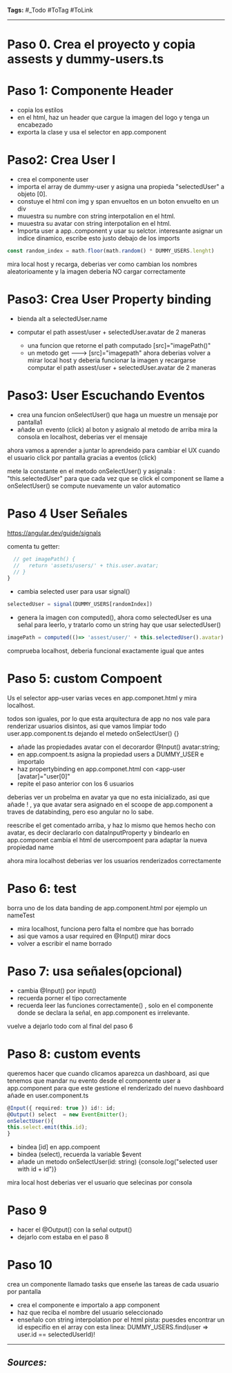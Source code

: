 **Tags:** #_Todo
#ToTag #ToLink 
- - -
# Paso 0. Crea el proyecto y copia assests y dummy-users.ts

# Paso 1: Componente  Header
- copia los estilos
- en el html, haz un header que cargue la imagen del logo y tenga un encabezado
- exporta la clase y usa el selector en app.component
# Paso2: Crea User I
- crea el componente user
-  importa el array de dummy-user y asigna una propieda "selectedUser" a objeto \[0].
- constuye el html con img y span envueltos en un boton envuelto en un div
-  muuestra su numbre con string interpotalion en el html. 
-  muuestra su avatar con string interpotalion en el html. 
- Importa user a app..component y usar su selctor. 
interesante asignar un indice dinamico, escribe esto justo debajo de los imports
``` ts
const random_index = math.floor(math.random() * DUMMY_USERS.lenght)
```
mira local host y recarga, deberias ver como cambian los nombres aleatorioamente y la imagen deberia NO cargar correctamente
# Paso3: Crea User Property binding
- bienda alt a selectedUser.name

- computar el path assest/user + selectedUser.avatar de 2 maneras
	- una funcion que retorne el path computado \[src]="imagePath()"
	- un metodo get  --->  \[src]="imagepath"
ahora deberias volver a mirar local host y deberia funcionar la imagen y recargarse
computar el path assest/user + selectedUser.avatar de 2 maneras

# Paso3: User Escuchando Eventos
- crea una funcion onSelectUser() que haga un muestre un mensaje por pantalla1
- añade un evento (click) al boton  y asignalo al metodo de arriba
mira la consola en localhost, deberias ver el mensaje

ahora vamos a aprender a juntar lo aprendeido para cambiar el UX cuando el usuario click por pantalla gracias a eventos (click)

mete la constante en el metodo onSelectUser() y asignala : "this.selectedUser"
para que cada vez que se click el component se llame a onSelectUser() se compute nuevamente un valor automatico
# Paso 4 User Señales
https://angular.dev/guide/signals

comenta tu getter:
``` ts
  // get imagePath() {
  //   return 'assets/users/' + this.user.avatar;
  // }
}
```
-  cambia selected user para usar signal()
```ts
selectedUser = signal(DUMMY_USERS[randomIndex])
```
- genera la imagen con computed(), ahora como selectedUser es una señal para leerlo, y tratarlo como un string hay que usar selectedUser()
``` ts
imagePath = computed(()=> 'assest/user/' + this.selectedUser().avatar)
```

comprueba localhost, deberia funcional exactamente igual que antes

# Paso 5: custom Compoent
Us el selector app-user varias veces en app.componet.html y mira localhost.

todos son iguales, por lo que esta arquitectura de app no nos vale para renderizar usuarios disintos, asi que vamos limpiar todo user.app.component.ts  dejando el metedo onSelectUser() {} 

- añade las propiedades avatar con el decorardor @Input() avatar:string;
- en app.compoent.ts asigna la propiedad users a DUMMY_USER e importalo
- haz propertybinding en app.componet.html con \<app-user \[avatar]="user\[0]"
- repite el paso anterior con los 6 usuarios

deberias ver un probelma en avatar ya que no esta inicializado, asi que añade  ! ,
ya que avatar sera asignado en el scoope de app.component a traves de databinding, pero eso angular no lo sabe.

reescribe el get comentado arriba,  y haz lo mismo que hemos hecho con avatar, es decir declararlo con dataInputProperty  y bindearlo en app.componet
cambia el html de usercompoent para adaptar la nueva propiedad name

ahora mira localhost deberias ver los usuarios renderizados correctamente
# Paso 6: test
borra uno de los data banding de app.component.html por ejemplo un nameTest
- mira localhost, funciona pero falta el nombre que has borrado 
- asi que vamos a usar required en @Input()   mirar docs
- volver a escribir el name borrado
# Paso 7: usa señales(opcional)
- cambia @Input()  por input()
- recuerda porner el tipo correctamente
- recuerda leer las funciones correctamente() , solo en el componente donde se declara la señal, en app.component es irrelevante.

vuelve a dejarlo todo com al final del paso 6

# Paso 8: custom events
queremos hacer que cuando clicamos aparezca un dashboard, asi que tenemos que mandar nu evento desde el componente user a app.component para que este gestione el renderizado del nuevo dashboard
añade en user.component.ts
``` ts
@Input({ required: true }) id!: id;
@Output() select  = new EventEmitter();
onSelectUser(){
this.select.emit(this.id);
}
```
- bindea \[id] en app.compoent
- bindea (select), recuerda la variable $event
- añade un metodo onSelectUser(id: string) {console.log("selected user with id + id")}

mira local host deberias ver el usuario que selecinas por consola

# Paso 9
- hacer el @Output() con la señal output()
- dejarlo com estaba en el paso 8
# Paso 10 
 crea un componente llamado tasks que enseñe las tareas de cada usuario por pantalla
 - crea el componente e importalo a app component
 - haz que reciba el nombre del usuario seleccionado
 - enseñalo con string interpolation por el html
 pista: puesdes encontrar un id especifio en el array con esta linea:
 DUMMY_USERS.find(user => user.id == selectedUserId)!
- - - 
## ***Sources:***